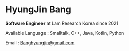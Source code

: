 # HyungJin Bang

**Software Engineer** at Lam Research Korea since 2021

Available Language : Smalltalk, C++, Java, Kotlin, Python

Email : Banghyungjin@gmail.com


<!---
Banghyungjin/Banghyungjin is a ✨ special ✨ repository because its `README.md` (this file) appears on your GitHub profile.
You can click the Preview link to take a look at your changes.
--->
